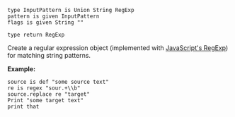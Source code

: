 ```thy
type InputPattern is Union String RegExp
pattern is given InputPattern
flags is given String ""

type return RegExp
```

Create a regular expression object
(implemented with [JavaScript's RegExp](https://developer.mozilla.org/en-US/docs/Web/JavaScript/Reference/Global_Objects/RegExp))
for matching string patterns.

**Example:**

```thy
source is def "some source text"
re is regex "sour.+\\b"
source.replace re "target"
Print "some target text"
print that
```
